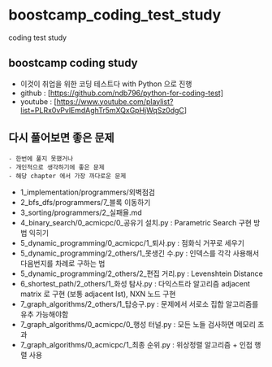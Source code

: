 # boostcamp_coding_test_study
coding test study

## boostcamp coding study
- 이것이 취업을 위한 코딩 테스트다 with Python 으로 진행 
- github : [https://github.com/ndb796/python-for-coding-test]
- youtube : [https://www.youtube.com/playlist?list=PLRx0vPvlEmdAghTr5mXQxGpHjWqSz0dgC]

## 다시 풀어보면 좋은 문제 
    - 한번에 풀지 못했거나 
    - 개인적으로 생각하기에 좋은 문제 
    - 해당 chapter 에서 가장 까다로운 문제 
- 1_implementation/programmers/외벽점검
- 2_bfs_dfs/programmers/7_블록 이동하기
- 3_sorting/programmers/2_실패율.md
- 4_binary_search/0_acmicpc/0_공유기 설치.py : Parametric Search 구현 방법 익히기
- 5_dynamic_programming/0_acmicpc/1_퇴사.py : 점화식 거꾸로 세우기
- 5_dynamic_programming/2_others/1_못생긴 수.py : 인덱스를 각각 사용해서 다음번지를 차례로 구하는 법
- 5_dynamic_programming/2_others/2_편집 거리.py : Levenshtein Distance
- 6_shortest_path/2_others/1_화성 탐사.py : 다익스트라 알고리즘 adjacent matrix 로 구현 (보통 adjacent lst), NXN 노드 구현
- 7_graph_algorithms/2_others/1_탑승구.py : 문제에서 서로소 집합 알고리즘를 유추 가능해야함
- 7_graph_algorithms/0_acmicpc/0_행성 터널.py : 모든 노들 검사하면 메모리 초과
- 7_graph_algorithms/0_acmicpc/1_최종 순위.py : 위상정렬 알고리즘 + 인접 행렬 사용